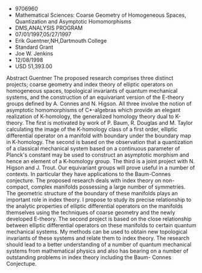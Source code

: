 
* 9706960
* Mathematical Sciences: Coarse Geometry of Homogeneous Spaces, Quantization and Asymptotic Homomorphisms
* DMS,ANALYSIS PROGRAM
* 07/01/1997,05/27/1997
* Erik Guentner,NH,Dartmouth College
* Standard Grant
* Joe W. Jenkins
* 12/08/1998
* USD 51,393.00

Abstract Guentner The proposed research comprises three distinct projects;
coarse geometry and index theory of elliptic operators on homogeneous spaces,
topological invariants of quantum mechanical systems, and the construction of an
equivariant version of the E-theory groups defined by A. Connes and N. Higson.
All three involve the notion of asymptotic homomorphisms of C*-algebras which
provide an elegant realization of K-homology, the generalized homology theory
dual to K-theory. The first is motivated by work of P. Baum, R. Douglas and M.
Taylor calculating the image of the K-homology class of a first order, elliptic
differential operator on a manifold with boundary under the boundary map in
K-homology. The second is based on the observation that a quantization of a
classical mechanical system based on a continuous parameter of Planck's constant
may be used to construct an asymptotic morphism and hence an element of a
K-homology group. The third is a joint project with N. Higson and J. Trout. Our
equivariant groups will prove useful in a number of contexts. In particular they
have applications to the Baum-Connes conjecture. The proposed research deals
with index theory on non-compact, complex manifolds possessing a large number of
symmetries. The geometric structure of the boundary of these manifolds plays an
important role in index theory. I propose to study its precise relationship to
the analytic properties of elliptic differential operators on the manifolds
themselves using the techniques of coarse geometry and the newly developed
E-theory. The second project is based on the close relationship between elliptic
differential operators on these manifolds to certain quantum mechanical systems.
My methods can be used to obtain new topological invariants of these systems and
relate them to index theory. The research should lead to a better understanding
of a number of quantum mechanical systems from mathematical physics and also has
bearing on a number of outstanding problems in index theory including the Baum-
Connes Conjectupe.
